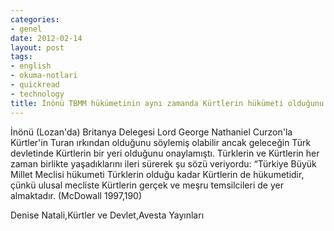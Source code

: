 ```yaml
---
categories:
- genel
date: 2012-02-14
layout: post
tags:
- english
- okuma-notlari
- quickread
- technology
title: İnönü TBMM hükümetinin aynı zamanda Kürtlerin hükümeti olduğunu söyledi mi?
---
```


İnönü (Lozan'da) Britanya Delegesi Lord George Nathaniel Curzon'la Kürtler'in Turan ırkından olduğunu söylemiş olabilir ancak geleceğin Türk devletinde Kürtlerin bir yeri olduğunu onaylamıştı. Türklerin ve Kürtlerin her zaman birlikte yaşadıklarını ileri sürerek şu sözü veriyordu: “Türkiye Büyük Millet Meclisi hükumeti Türklerin olduğu kadar Kürtlerin de hükumetidir, çünkü ulusal mecliste Kürtlerin gerçek ve meşru temsilcileri de yer almaktadır. (McDowall 1997,190)

Denise Natali,Kürtler ve Devlet,Avesta Yayınları
